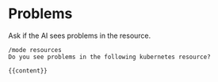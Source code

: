 
# Problems

Ask if the AI sees problems in the resource.

```text
/mode resources 
Do you see problems in the following kubernetes resource?

{{content}}
```